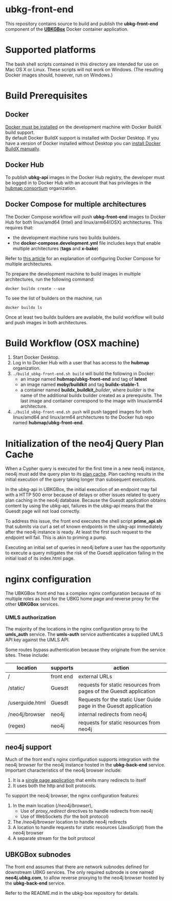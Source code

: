 # ubkg-front-end

This repository contains source to build and publish the **ubkg-front-end** component of the **[UBKGBox](https://github.com/x-atlas-consortia/ubkg-box)** Docker container application.

# Supported platforms
The bash shell scripts contained in this directory are intended for use on Mac OS X or Linux. 
These scripts will not work on Windows. 
(The resulting Docker images should, however, run on Windows.)

# Build Prerequisites
## Docker
[Docker must be installed](https://docs.docker.com/engine/install/) on the development machine with Docker BuildX build support.  
By default Docker BuildX support is installed with Docker Desktop.  If you have a version of Docker installed without Desktop you can [install Docker BuildX manually](https://docs.docker.com/build/install-buildx/).

## Docker Hub
To publish **ubkg-api** images in the Docker Hub registry, the developer must be logged in to Docker Hub with an account that has privileges in the [hubmap consortium](https://hub.docker.com/orgs/hubmap/teams/consortium/members) organization.

## Docker Compose for multiple architectures
The Docker Compose workflow will push **ubkg-front-end** images to Docker Hub for both 
linux/amd64 (Intel) and linux/arm64(OSX) architectures. This requires that:
- the development machine runs two buildx builders.
- the **docker-compose.development.yml** file includes keys that enable multiple architectures (**tags** and **x-bake**)

Refer to [this article](architecture-builds-are-possible-with-docker-compose-kind-of-2a4e8d166c56) for an explanation of configuring Docker Compose for multiple architectures.

To prepare the development machine to build images in multiple architectures, run the following command:

`docker buildx create --use`

To see the list of builders on the machine, run

`docker buildx ls`

Once at least two buildx builders are available, the build workflow will build and push images in both architectures.

# Build Workflow (OSX machine)
1. Start Docker Desktop.
2. Log in to Docker Hub with a user that has access to the **hubmap** organization.
3. `./build_ubkg-front-end.sh build` will build the following in Docker:
   - an image named **hubmap/ubkg-front-end** and tag of **latest**
   - an image named **moby/buildkit** and tag **buildx-stable-1**.
   - a container named **buildx_buildkit_**_builder_, where _builder_ is the name of the additional buildx builder created as a prerequisite. 
   The last image and container correspond to the image with linux/arm64 architecture.
4. `./build_ubkg-front-end.sh push` will push tagged images for both linux/amd64 and linux/arm64 architectures to the Docker hub repo named **hubmap/ubkg-front-end**.

# Initialization of the neo4j Query Plan Cache
When a Cypher query is executed for the first time in a new neo4j instance, neo4j
must add the query plan to its [plan cache](https://neo4j.com/developer/kb/understanding-the-query-plan-cache/). 
Plan caching results in the initial execution of the query taking longer than subsequent executions.

In the ubkg-api in UBKGBox, the initial execution of an endpoint may fail with a HTTP 500 error 
because of delays or other issues related to query plan caching in the neo4j database. Because the Guesdt
application obtains content by using the ubkg-api, failures in the ubkg-api means that the Guesdt page will 
not load correctly.

To address this issue, the front end executes the shell script **prime_api.sh** that 
submits via curl a set of known endpoints in the ubkg-api immediately after the neo4j
instance is ready. At least the first such request to the endpoint will fail. This is akin to priming a pump. 

Executing an initial set of queries in neo4j before a user 
has the opportunity to execute a query mitigates the risk
of the Guesdt application failing in the initial load of its index.html page.

# nginx configuration

The UBKGBox front end has a complex nginx configuration because of its multiple roles 
as host for the UBKG home page and reverse proxy for the other **UBKGBox** services. 

### UMLS authorization
The majority of the locations in the nginx configuration proxy to the **umls_auth** service.
The **umls-auth** service authenticates a supplied UMLS API key against the UMLS API.

Some routes bypass authentication because they originate from the service sites. These include:

| location        | supports  | action                                                             |
|-----------------|:----------|--------------------------------------------------------------------|
| /               | front end | external URLs                                                      |
| /static/        | Guesdt    | requests for static resources from pages of the Guesdt application |
| /userguide.html | Guesdt    | Requests for the static User Guide page in the Guesdt application  |
|/neo4j/browser| neo4j| internal redirects from neo4j|
|(regex)|neo4j|requests for static resources from neo4j|

## neo4j support
Much of the front end's nginx configuration supports integration with the neo4j browser for the neo4j instance
hosted in the **ubkg-back-end** service. Important characteristics of the neo4j browser include:
1. It is a [single page application](https://en.wikipedia.org/wiki/Single-page_application) that emits many redirects to itself
2. It uses both the http and bolt protocols. 

To support the neo4j browser, the nginx configuration features:
1. In the main location (_/neo4j/browser_), 
   - Use of _proxy_redirect_ directives to handle redirects from neo4j 
   - Use of WebSockets (for the bolt protocol)
2. The _/neo4j/browser_ location to handle neo4j redirects
3. A location to handle requests for static resources (JavaScript) from the neo4j browser
4. A separate stream for the bolt protocol

## UBKGBox subnodes
The front end assumes that there are network subnodes defined for downstream UBKG services. 
The only required subnode is one named **neo4j.ubkg.com**, to allow reverse proxying to the neo4j browser hosted 
by the **ubkg-back-end** service.

Refer to the README.md in the ubkg-box repository for details.
